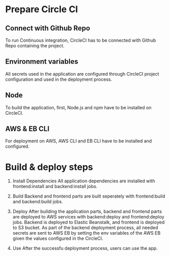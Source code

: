 # Prepare Circle CI

## Connect with Github Repo
To run Continuous integration, CircleCI has to be connected with Github Repo containing the project. 

## Environment variables
All secrets used in the application are configured through CircleCI project configuration and used in the deployment process.

## Node
To build the application, first, Node.js and npm have to be installed on CircleCI.

## AWS & EB CLI
For deployment on AWS, AWS CLI and EB CLI have to be installed and configured. 

# Build & deploy steps
1. Install Dependencies
All application dependencies are installed with frontend:install and backend:install jobs.

2. Build
Backend and frontend parts are built seperately with frontend:build and backend:build jobs. 

3. Deploy
After building the application parts, backend and frontend parts are deployed to AWS services with backend:deploy and frontend:deploy jobs. 
Backend is deployed to Elastic Beanstalk, and frontend is deployed to S3 bucket. 
As part of the backend deployment process, all needed secrets are sent to AWS EB by setting the env variables of the AWS EB given the values configured in the CircleCI. 

4. Use
After the successfu deployment process, users can use the app. 